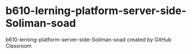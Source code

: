# b610-lerning-platform-server-side-Soliman-soad
b610-lerning-platform-server-side-Soliman-soad created by GitHub Classroom
